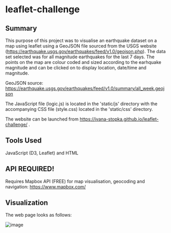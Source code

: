 # leaflet-challenge

## Summary

This purpose of this project was to visualise an earthquake dataset on a map using leaflet using a GeoJSON file sourced from the USGS website (https://earthquake.usgs.gov/earthquakes/feed/v1.0/geojson.php). The data set selected was for all magnitude earthquakes for the last 7 days. The points on the map are colour coded and sized according to the earhquake magnitude and can be clicked on to display location, date/time and magnitude.

GeoJSON source: https://earthquake.usgs.gov/earthquakes/feed/v1.0/summary/all_week.geojson

The JavaScript file (logic.js) is located in the 'static/js' directory with the accompanying CSS file (style.css) located in the 'static/css' directory.

The website can be launched from https://ivana-stopka.github.io/leaflet-challenge/ .

## Tools Used

JavaScript (D3, Leaflet) and HTML

## API REQUIRED!

Requires Mapbox API (FREE) for map visualisation, geocoding and navigation: https://www.mapbox.com/ 

## Visualization

The web page looks as follows:

![image](https://user-images.githubusercontent.com/86386401/144697850-68d44780-0c0d-42a8-8e3d-73164d8866dd.png)
